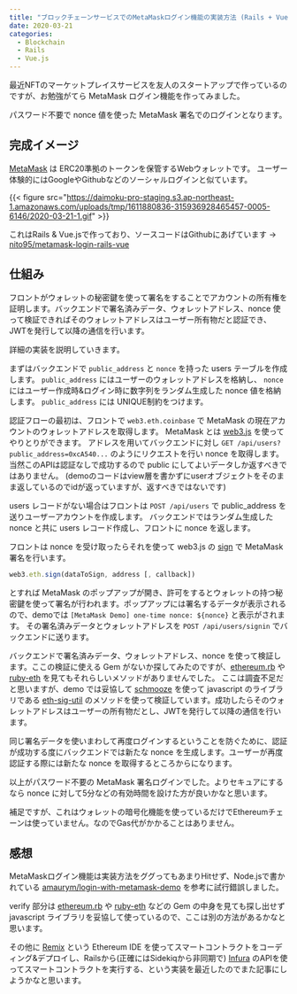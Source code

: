 ```yaml
---
title: "ブロックチェーンサービスでのMetaMaskログイン機能の実装方法 (Rails + Vue.js)"
date: 2020-03-21
categories:
  - Blockchain
  - Rails
  - Vue.js
---
```


最近NFTのマーケットプレイスサービスを友人のスタートアップで作っているのですが、お勉強がてら MetaMask ログイン機能を作ってみました。

パスワード不要で nonce 値を使った MetaMask 署名でのログインとなります。

## 完成イメージ
[MetaMask](https://metamask.io/) は ERC20準拠のトークンを保管するWebウォレットです。
ユーザー体験的にはGoogleやGithubなどのソーシャルログインと似ています。

{{< figure src="https://daimoku-pro-staging.s3.ap-northeast-1.amazonaws.com/uploads/tmp/1611880836-315936928465457-0005-6146/2020-03-21-1.gif" >}}

これはRails & Vue.jsで作っており、ソースコードはGithubにあげています → [nito95/metamask-login-rails-vue](https://github.com/nito95/metamask-login-rails-vue)

## 仕組み
フロントがウォレットの秘密鍵を使って署名をすることでアカウントの所有権を証明します。バックエンドで署名済みデータ、ウォレットアドレス、nonce 使って検証できればそのウォレットアドレスはユーザー所有物だと認証でき、JWTを発行して以降の通信を行います。

詳細の実装を説明していきます。

まずはバックエンドで `public_address` と `nonce` を持った users テーブルを作成します。
`public_address` にはユーザーのウォレットアドレスを格納し、 `nonce` にはユーザー作成時&ログイン時に数字列をランダム生成した nonce 値を格納します。 `public_address` には UNIQUE制約をつけます。

認証フローの最初は、フロントで `web3.eth.coinbase` で MetaMask の現在アカウントのウォレットアドレスを取得します。
MetaMask とは [web3.js](https://web3js.readthedocs.io/) を使ってやりとりができます。
アドレスを用いてバックエンドに対し `GET /api/users?public_address=0xcA540...` のようにリクエストを行い nonce を取得します。
当然このAPIは認証なしで成功するので public にしてよいデータしか返すべきではありません。
(demoのコードはview層を書かずにuserオブジェクトをそのまま返しているのでidが返っていますが、返すべきではないです)

users レコードがない場合はフロントは `POST /api/users` で public_address を送りユーザーアカウントを作成します。
バックエンドではランダム生成した nonce と共に users レコード作成し、フロントに nonce を返します。

フロントは nonce を受け取ったらそれを使って web3.js の [sign](https://web3js.readthedocs.io/en/v1.3.4/web3-eth.html?highlight=getBalance#sign) で MetaMask 署名を行います。

```javascript
web3.eth.sign(dataToSign, address [, callback])
```

とすれば MetaMask のポップアップが開き、許可をするとウォレットの持つ秘密鍵を使って署名が行われます。ポップアップには署名するデータが表示されるので、demoでは `[MetaMask Demo] one-time nonce: ${nonce}` と表示がされます。
その署名済みデータとウォレットアドレスを `POST /api/users/signin` でバックエンドに送ります。

バックエンドで署名済みデータ、ウォレットアドレス、nonce を使って検証します。ここの検証に使える Gem がないか探してみたのですが、[ethereum.rb](https://github.com/EthWorks/ethereum.rb) や [ruby-eth](https://github.com/se3000/ruby-eth) を見てもそれらしいメソッドがありませんでした。
ここは調査不足だと思いますが、demo では妥協して [schmooze](https://github.com/Shopify/schmooze) を使って javascript のライブラリである [eth-sig-util](https://github.com/MetaMask/eth-sig-util) のメソッドを使って検証しています。成功したらそのウォレットアドレスはユーザーの所有物だとし、JWTを発行して以降の通信を行います。

同じ署名データを使いまわして再度ログインするということを防ぐために、認証が成功する度にバックエンドでは新たな nonce を生成します。ユーザーが再度認証する際には新たな nonce を取得するところからになります。

以上がパスワード不要の MetaMask 署名ログインでした。よりセキュアにするなら nonce に対して5分などの有効時間を設けた方が良いかなと思います。

補足ですが、これはウォレットの暗号化機能を使っているだけでEthereumチェーンは使っていません。なのでGas代がかかることはありません。

## 感想
MetaMaskログイン機能は実装方法をググってもあまりHitせず、Node.jsで書かれている [amaurym/login-with-metamask-demo](https://github.com/amaurym/login-with-metamask-demo) を参考に試行錯誤しました。

verify 部分は [ethereum.rb](https://github.com/EthWorks/ethereum.rb) や [ruby-eth](https://github.com/se3000/ruby-eth) などの Gem の中身を見ても探し出せず javascript ライブラリを妥協して使っているので、ここは別の方法があるかなと思います。

その他に [Remix](https://remix.ethereum.org/) という Ethereum IDE を使ってスマートコントラクトをコーディング&デプロイし、Railsから(正確にはSidekiqから非同期で) [Infura](https://infura.io/) のAPIを使ってスマートコントラクトを実行する、という実装を最近したのでまた記事にしようかなと思います。
